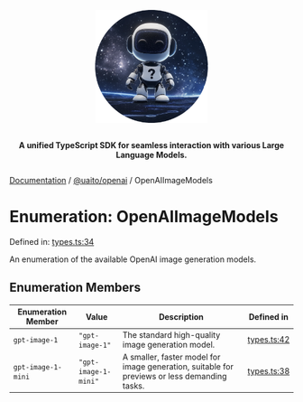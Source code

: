 <div style="display:flex; flex-direction:column; align-items:center;">
<p align="center">
  <img src="../UAITO.png" alt="UAITO Logo" width="200"/>
</p>

<p align="center">
  <strong>A unified TypeScript SDK for seamless interaction with various Large Language Models.</strong>
</p>
</div>

[Documentation](README.md) / [@uaito/openai](@uaito.openai.md) / OpenAIImageModels

# Enumeration: OpenAIImageModels

Defined in: [types.ts:34](https://github.com/elribonazo/uaito/blob/cfdf025250d7b4eddd23a524d8b4cfadce122069/packages/openai/src/types.ts#L34)

An enumeration of the available OpenAI image generation models.

## Enumeration Members

| Enumeration Member | Value | Description | Defined in |
| ------ | ------ | ------ | ------ |
| <a id="gpt-image-1"></a> `gpt-image-1` | `"gpt-image-1"` | The standard high-quality image generation model. | [types.ts:42](https://github.com/elribonazo/uaito/blob/cfdf025250d7b4eddd23a524d8b4cfadce122069/packages/openai/src/types.ts#L42) |
| <a id="gpt-image-1-mini"></a> `gpt-image-1-mini` | `"gpt-image-1-mini"` | A smaller, faster model for image generation, suitable for previews or less demanding tasks. | [types.ts:38](https://github.com/elribonazo/uaito/blob/cfdf025250d7b4eddd23a524d8b4cfadce122069/packages/openai/src/types.ts#L38) |
